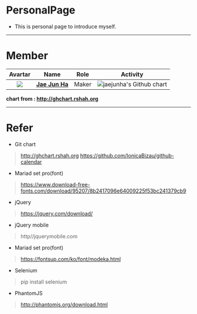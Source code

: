 # PersonalPage
- This is personal page to introduce myself.
---
# Member
| Avartar | Name | Role | Activity |
 |:--------:|:--------:|:--------:|:--------:|
 | <img src="https://avatars1.githubusercontent.com/u/7951335?v=4&s=100"> | <a href = "https://github.com/jaejunha"> **Jae Jun Ha** </a> | Maker | <img src="http://ghchart.rshah.org/jaejunha" alt="jaejunha's Github chart" /> |
 
 **chart from : http://ghchart.rshah.org**

---
# Refer
- Git chart
>http://ghchart.rshah.org
>https://github.com/IonicaBizau/github-calendar
- Mariad set pro(font)
>https://www.download-free-fonts.com/download/95207/8b2417096e64009225f53bc241379cb9
- jQuery
>https://jquery.com/download/
- jQuery mobile
>http//jquerymobile.com
- Mariad set pro(font)
>https://fontsup.com/ko/font/modeka.html
- Selenium
>pip install selenium
- PhantomJS
>http://phantomjs.org/download.html
